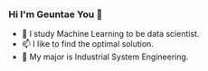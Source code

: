 ### Hi I'm Geuntae You 👋
- 💬 I study Machine Learning to be data scientist.
- 📫 I like to find the optimal solution.
- 🔭 My major is Industrial System Engineering. 





<!--
[![Felix-Silas's GitHub stats](https://github-readme-stats.vercel.app/api?username=Felix-Silas&theme=chartreuse-dark&show_icons=true&count_private=true&include_all_commits=true)](https://github.com/anuraghazra/github-readme-stats)
**Felix-Silas/Felix-Silas** is a ✨ _special_ ✨ repository because its `README.md` (this file) appears on your GitHub profile.
- 🔭 I’m currently working on ...
- 🌱 I’m currently learning ...
- 👯 I’m looking to collaborate on ...
- 🤔 I’m looking for help with ...
- 💬 Ask me about ...
- 📫 How to reach me: ...
- 😄 Pronouns: ...
- ⚡ Fun fact: ...
-->
